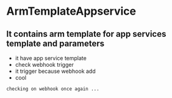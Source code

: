 # ArmTemplateAppservice

## It contains arm template for app services template and parameters

   - it have app service template 
   - check webhook trigger 
   - it trigger because webhook add
   - cool
   

```
checking on webhook once again ...
```
